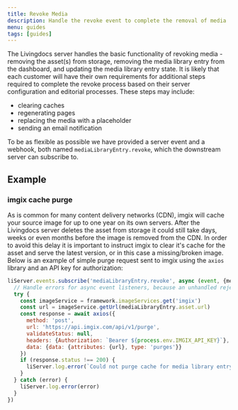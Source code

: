 ```yaml
---
title: Revoke Media
description: Handle the revoke event to complete the removal of media
menu: guides
tags: [guides]
---
```


The Livingdocs server handles the basic functionality of revoking media - removing the asset(s) from storage, removing the media library entry from the dashboard, and updating the media library entry state.
It is likely that each customer will have their own requirements for additional steps required to complete the revoke process based on their server configuration and editorial processes.
These steps may include:
- clearing caches
- regenerating pages
- replacing the media with a placeholder
- sending an email notification

To be as flexible as possible we have provided a server event and a webhook, both named `mediaLibraryEntry.revoke`, which the downstream server can subscribe to.

## Example

### imgix cache purge

As is common for many content delivery networks (CDN), imgix will cache your source image for up to one year on its own servers.
After the Livingdocs server deletes the asset from storage it could still take days, weeks or even months before the image is removed from the CDN.
In order to avoid this delay it is important to instruct imgix to clear it's cache for the asset and serve the latest version, or in this case a missing/broken image.
Below is an example of simple purge request sent to imgix using the `axios` library and an API key for authorization:

```js
liServer.events.subscribe('mediaLibraryEntry.revoke', async (event, {mediaLibraryEntry}) => {
  // Handle errors for async event listeners, because an unhandled rejection will stop the server process!
  try {
    const imageService = framework.imageServices.get('imgix')
    const url = imageService.getUrl(mediaLibraryEntry.asset.url)
    const response = await axios({
      method: 'post',
      url: 'https://api.imgix.com/api/v1/purge',
      validateStatus: null,
      headers: {Authorization: `Bearer ${process.env.IMGIX_API_KEY}`},
      data: {data: {attributes: {url}, type: 'purges'}}
    })
    if (response.status !== 200) {
      liServer.log.error(`Could not purge cache for media library entry "${mediaLibraryEntry.id}"`)
    }
  } catch (error) {
    liServer.log.error(error)
  }
})
```
